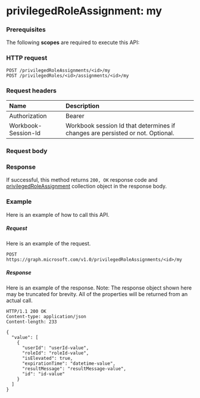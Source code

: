 # privilegedRoleAssignment: my


### Prerequisites
The following **scopes** are required to execute this API: 
### HTTP request
<!-- { "blockType": "ignored" } -->
```http
POST /privilegedRoleAssignments/<id>/my
POST /privilegedRoles/<id>/assignments/<id>/my

```
### Request headers
| Name       | Description|
|:---------------|:----------|
| Authorization  | Bearer <code>|
| Workbook-Session-Id  | Workbook session Id that determines if changes are persisted or not. Optional.|

### Request body

### Response
If successful, this method returns `200, OK` response code and [privilegedRoleAssignment](../resources/privilegedroleassignment.md) collection object in the response body.

### Example
Here is an example of how to call this API.
##### Request
Here is an example of the request.
<!-- {
  "blockType": "request",
  "name": "privilegedroleassignment_my"
}-->
```http
POST https://graph.microsoft.com/v1.0/privilegedRoleAssignments/<id>/my
```

##### Response
Here is an example of the response. Note: The response object shown here may be truncated for brevity. All of the properties will be returned from an actual call.
<!-- {
  "blockType": "response",
  "truncated": true,
  "@odata.type": "microsoft.graph.privilegedRoleAssignment",
  "isCollection": true
} -->
```http
HTTP/1.1 200 OK
Content-type: application/json
Content-length: 233

{
  "value": [
    {
      "userId": "userId-value",
      "roleId": "roleId-value",
      "isElevated": true,
      "expirationTime": "datetime-value",
      "resultMessage": "resultMessage-value",
      "id": "id-value"
    }
  ]
}
```

<!-- uuid: 8fcb5dbc-d5aa-4681-8e31-b001d5168d79
2015-10-25 14:57:30 UTC -->
<!-- {
  "type": "#page.annotation",
  "description": "privilegedRoleAssignment: my",
  "keywords": "",
  "section": "documentation",
  "tocPath": ""
}-->